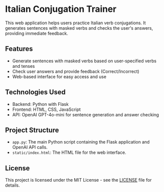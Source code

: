 # Italian Conjugation Trainer

This web application helps users practice Italian verb conjugations. It generates sentences with masked verbs and checks the user's answers, providing immediate feedback.

## Features

- Generate sentences with masked verbs based on user-specified verbs and tenses
- Check user answers and provide feedback (Correct/Incorrect)
- Web-based interface for easy access and use

## Technologies Used

- Backend: Python with Flask
- Frontend: HTML, CSS, JavaScript
- API: OpenAI GPT-4o-mini for sentence generation and answer checking

## Project Structure

- `app.py`: The main Python script containing the Flask application and OpenAI API calls.
- `static/index.html`: The HTML file for the web interface.

## License

This project is licensed under the MIT License - see the [LICENSE](LICENSE) file for details.
